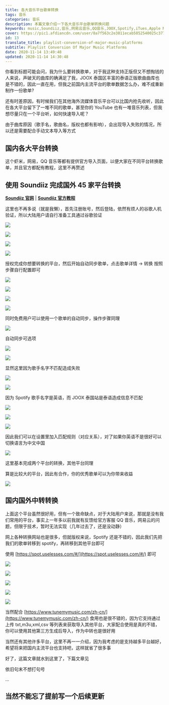 ```yaml
---
title: 各大音乐平台歌单转换
tags: 音乐
categories: 音乐
description: 本篇文章介绍一下各大音乐平台歌单转换问题
keywords: music,Soundiiz,音乐,网易云音乐,QQ音乐,JOOX,Spotify,iTues,Apple Music
cover: https://pic1.afdiancdn.com/user/8a7f563c2e3811ecab5852540025c377/common/b1bb34810a5c1623c12c9fb9b634c400_w1920_h1080_s101.jpg
id: 13
translate_title: playlist-conversion-of-major-music-platforms
subtitle: Playlist Conversion Of Major Music Platforms
date: 2020-11-14 13:49:48
updated: 2020-11-14 14:30:48
---
```


你看到标题可能会问，我为什么要转换歌单，对于我这种支持正版但又不想掏钱的人来说，声破天的曲库的确满足了我，JOOX 泰国区丰富的泰语正版歌曲曲库也是不错的，因此一直在用，但我之前国内主流平台的歌单数据怎么办，难不成重新制作一份歌单?

还有时差原因，有时候我们在其他海外流媒体音乐平台可以比国内抢先收听，因此在各大平台留下了一堆不同的歌单，甚至你的 YouTube 也有一堆音乐列表，但我想尽量只在一个平台听，如何快速导入呢？

由于曲库原因（歌手名，歌曲名，版权也都有影响），会出现导入失败的情况，所以还是需要配合手动文本导入等方式

## 国内各大平台转换

这个虾米，网易，QQ 音乐等都有提供官方导入页面，以便大家在不同平台转换歌单，并且官方都配有教程，这里不再赘述

## 使用 Soundiiz 完成国外 45 家平台转换

[**Soundiiz 官网**](https://soundiiz.com/zh/) | [**Soundiiz 官方教程**](https://soundiiz.com/zh/tutorial)

这里也不再多说（就是我懒），首先注册账号，然后登陆，依然有烦人的谷歌人机验证，所以大陆用户请自行准备工具通过谷歌验证

![](https://cdn.jsdelivr.net/gh/ccknbc-backup/photos/blog/2020-11-14~14-36-07.webp#height=1215&id=CzSaI&originHeight=1215&originWidth=645&originalType=binary&ratio=1&rotation=0&showTitle=false&status=done&style=none&title=&width=645)

![](https://cdn.jsdelivr.net/gh/ccknbc-backup/photos/blog/2020-11-14~14-36-34.webp#height=3214&id=zHxb9&originHeight=3214&originWidth=1550&originalType=binary&ratio=1&rotation=0&showTitle=false&status=done&style=none&title=&width=1550)

![](https://cdn.jsdelivr.net/gh/ccknbc-backup/photos/blog/2020-11-14~14-37-17.webp#height=767&id=SSYdk&originHeight=767&originWidth=482&originalType=binary&ratio=1&rotation=0&showTitle=false&status=done&style=none&title=&width=482)

![](https://cdn.jsdelivr.net/gh/ccknbc-backup/photos/blog/2020-11-14~14-37-30.webp#height=329&id=pND4h&originHeight=329&originWidth=262&originalType=binary&ratio=1&rotation=0&showTitle=false&status=done&style=none&title=&width=262)

授权完成你想要转换的平台，然后开始自动同步歌单，点击歌单详情 -> 转换 按照步骤自行配置即可

![](https://cdn.jsdelivr.net/gh/ccknbc-backup/photos/blog/2020-11-14~14-39-37.webp#height=745&id=Zg7pq&originHeight=745&originWidth=741&originalType=binary&ratio=1&rotation=0&showTitle=false&status=done&style=none&title=&width=741)

![](https://cdn.jsdelivr.net/gh/ccknbc-backup/photos/blog/2020-11-14~14-41-37.webp#height=752&id=MkLp3&originHeight=752&originWidth=743&originalType=binary&ratio=1&rotation=0&showTitle=false&status=done&style=none&title=&width=743)

![](https://cdn.jsdelivr.net/gh/ccknbc-backup/photos/blog/2020-11-14~14-41-47.webp#height=754&id=wFRMj&originHeight=754&originWidth=753&originalType=binary&ratio=1&rotation=0&showTitle=false&status=done&style=none&title=&width=753)

![](https://cdn.jsdelivr.net/gh/ccknbc-backup/photos/blog/2020-11-14~14-38-43.webp#height=742&id=z4OWx&originHeight=742&originWidth=750&originalType=binary&ratio=1&rotation=0&showTitle=false&status=done&style=none&title=&width=750)

同时免费用户可以使用一个歌单的自动同步，操作步骤同理

![](https://cdn.jsdelivr.net/gh/ccknbc-backup/photos/blog/2020-11-14~14-38-57.webp#height=752&id=wspX1&originHeight=752&originWidth=752&originalType=binary&ratio=1&rotation=0&showTitle=false&status=done&style=none&title=&width=752)

自动同步可选项

![](https://cdn.jsdelivr.net/gh/ccknbc-backup/photos/blog/2020-11-14~14-39-18.webp#height=1694&id=vKCKD&originHeight=1694&originWidth=759&originalType=binary&ratio=1&rotation=0&showTitle=false&status=done&style=none&title=&width=759)

![](https://cdn.jsdelivr.net/gh/ccknbc-backup/photos/blog/2020-11-14~14-51-31.webp#height=254&id=fY56E&originHeight=254&originWidth=407&originalType=binary&ratio=1&rotation=0&showTitle=false&status=done&style=none&title=&width=407)

显然这里因为歌手名字不匹配造成失败

![](https://cdn.jsdelivr.net/gh/ccknbc-backup/photos/blog/2020-11-14~14-52-02.webp#height=588&id=RNfbg&originHeight=588&originWidth=501&originalType=binary&ratio=1&rotation=0&showTitle=false&status=done&style=none&title=&width=501)

![](https://cdn.jsdelivr.net/gh/ccknbc-backup/photos/blog/2020-11-14~14-52-11.webp#height=242&id=Z7h40&originHeight=242&originWidth=563&originalType=binary&ratio=1&rotation=0&showTitle=false&status=done&style=none&title=&width=563)

因为 Spotify 歌手名字是英语，而 JOOX 泰国站是泰语造成信息不匹配

![](https://cdn.jsdelivr.net/gh/ccknbc-backup/photos/blog/2020-11-14~14-54-24.webp#height=456&id=CbToq&originHeight=456&originWidth=1584&originalType=binary&ratio=1&rotation=0&showTitle=false&status=done&style=none&title=&width=1584)

![](https://cdn.jsdelivr.net/gh/ccknbc-backup/photos/blog/2020-11-14~14-53-24.webp#height=557&id=uplgC&originHeight=557&originWidth=1465&originalType=binary&ratio=1&rotation=0&showTitle=false&status=done&style=none&title=&width=1465)

![](https://cdn.jsdelivr.net/gh/ccknbc-backup/photos/blog/2020-11-14~14-53-39.webp#height=894&id=oPktS&originHeight=894&originWidth=1903&originalType=binary&ratio=1&rotation=0&showTitle=false&status=done&style=none&title=&width=1903)

因此我们可以在设置里加入匹配规则（对应关系），对了如果你英语不是很好可以切换语言为中文中国

![](https://cdn.jsdelivr.net/gh/ccknbc-backup/photos/blog/2020-11-14~14-53-56.webp#height=749&id=JOQQk&originHeight=749&originWidth=1142&originalType=binary&ratio=1&rotation=0&showTitle=false&status=done&style=none&title=&width=1142)

这里基本完成两个平台的转换，其他平台同理

算是比较大的平台，因此有合作，你的优秀歌单可以为你带来收益

![](https://cdn.jsdelivr.net/gh/ccknbc-backup/photos/blog/2020-11-14~14-54-54.webp#height=1030&id=n99Pi&originHeight=1030&originWidth=1920&originalType=binary&ratio=1&rotation=0&showTitle=false&status=done&style=none&title=&width=1920)

## 国内国外中转转换

上面这个平台虽然很好用，但有一个致命缺点，对于大陆用户来说，那就是没有我们常用的平台，事实上一年多以前我就有反馈给官方客服 QQ 音乐，网易云的问题，但限于技术，暂时无法实现（几年过去了，还是没动静）

网上各种转换网站也是很多，但就版权来说，Spotify 还是不错的，因此我们先把我们的歌单转移到 spotify，再转移到其他平台即可

使用 [https://spot.uselesses.com/#/](https://spot.uselesses.com/#/) 即可

![](https://cdn.jsdelivr.net/gh/ccknbc-backup/photos/blog/2020-11-14~14-55-09.webp#height=771&id=fTlzT&originHeight=771&originWidth=1715&originalType=binary&ratio=1&rotation=0&showTitle=false&status=done&style=none&title=&width=1715)

![](https://cdn.jsdelivr.net/gh/ccknbc-backup/photos/blog/2020-11-14~14-55-59.webp#height=693&id=A5ZZ3&originHeight=693&originWidth=1157&originalType=binary&ratio=1&rotation=0&showTitle=false&status=done&style=none&title=&width=1157)

![](https://cdn.jsdelivr.net/gh/ccknbc-backup/photos/blog/2020-11-14~14-55-33.webp#height=685&id=zXqv2&originHeight=685&originWidth=1187&originalType=binary&ratio=1&rotation=0&showTitle=false&status=done&style=none&title=&width=1187)

![](https://cdn.jsdelivr.net/gh/ccknbc-backup/photos/blog/2020-11-14~14-57-51.webp#height=907&id=vmHIr&originHeight=907&originWidth=1920&originalType=binary&ratio=1&rotation=0&showTitle=false&status=done&style=none&title=&width=1920)

![](https://cdn.jsdelivr.net/gh/ccknbc-backup/photos/blog/2020-11-14~14-58-31.webp#height=605&id=XXxsR&originHeight=605&originWidth=979&originalType=binary&ratio=1&rotation=0&showTitle=false&status=done&style=none&title=&width=979)

当然配合 [https://www.tunemymusic.com/zh-cn/](https://www.tunemymusic.com/zh-cn/) 食用也是很不错的，因为它支持通过上传 txt,m3u,xml,csv 等列表来获取导入其他平台，大家配合使用是真的不错，你可以使用其他第三方生成后导入，作为中转也是很好用

当然还有其他许多平台，这里不再一一介绍，因为我考虑的是支持越多平台越好，希望将来把国内主流平台也支持吧，这样就省了很多事

好了，这篇文章就水到这里了，下篇文章见

依旧句末不想打句号

...

## 当然不能忘了提前写一个后续更新
